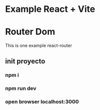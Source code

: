 # Example React + Vite
# Router Dom

This is one example react-router

## init proyecto
### npm i
### npm run dev
### open browser localhost:3000
